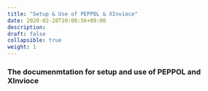 ```yaml
---
title: "Setup & Use of PEPPOL & XInvioce"
date: 2020-02-28T10:08:56+09:00
description: 
draft: false
collapsible: true
weight: 1
---
```


### The documenmtation for setup and use of PEPPOL and XInvioce